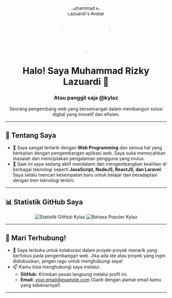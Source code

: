 <div align="center">
  <img src="https://avatars.githubusercontent.com/u/93168099?v=4" width="150" height="150" style="border-radius:50%;" alt="Muhammad Rizky Lazuardi's Avatar">
  <h1>Halo! Saya Muhammad Rizky Lazuardi 👋</h1>
  <h3>Atau panggil saja @kylaz</h3>
  <p>Seorang pengembang web yang bersemangat dalam membangun solusi digital yang inovatif dan efisien.</p>
</div>

---

## 🚀 Tentang Saya

- 👀 Saya sangat tertarik dengan **Web Programming** dan semua hal yang berkaitan dengan pengembangan aplikasi web. Saya suka memecahkan masalah dan menciptakan pengalaman pengguna yang mulus.
- 🌱 Saat ini saya sedang aktif mendalami dan mengembangkan keahlian di berbagai teknologi seperti **JavaScript, NodeJS, ReactJS, dan Laravel**. Saya selalu mencari kesempatan baru untuk belajar dan beradaptasi dengan tren teknologi terkini.

---

## 📊 Statistik GitHub Saya

<p align="center">
  <img src="https://github-readme-stats.vercel.app/api?username=kylaz&show_icons=true&theme=nord" alt="Statistik GitHub Kylaz" />
  <img src="https://github-readme-stats.vercel.app/api/top-langs/?username=kylaz&layout=compact&theme=nord" alt="Bahasa Populer Kylaz" />
</p>

---

## 🤝 Mari Terhubung!

- 💞️ Saya terbuka untuk kolaborasi dalam proyek-proyek menarik yang berfokus pada pengembangan web. Jika ada ide atau proyek yang ingin didiskusikan, jangan ragu untuk menghubungi saya!
- 📫 Kamu bisa menghubungi saya melalui:
    -   **GitHub:** Kirimkan pesan langsung melalui profil ini.
    -   **Email:** [your.email@example.com](mailto:rizkylz1110@gmail.com) (Ganti dengan alamat email kamu yang sebenarnya!)

---
